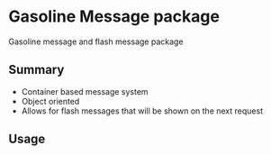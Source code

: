 # Gasoline Message package

Gasoline message and flash message package


## Summary

* Container based message system
* Object oriented
* Allows for flash messages that will be shown on the next request


## Usage

